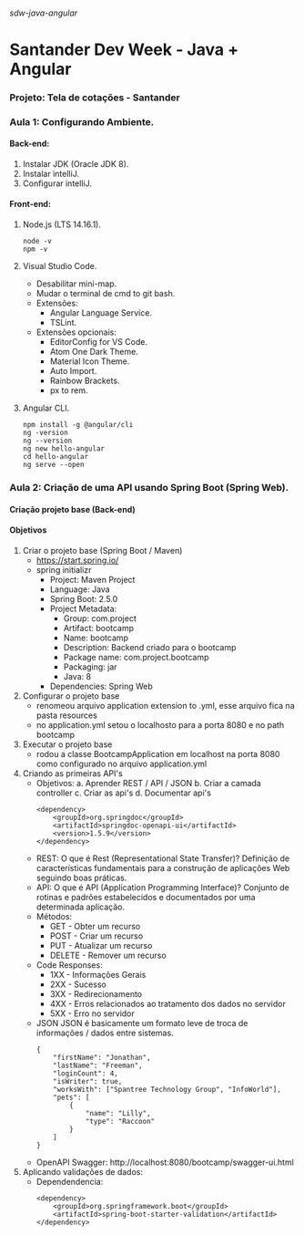 ###### sdw-java-angular
# Santander Dev Week - Java + Angular

### Projeto: Tela de cotações - Santander

### Aula 1: Configurando Ambiente.

#### Back-end: 
1. Instalar JDK (Oracle JDK 8).
2. Instalar intelliJ.
3. Configurar intelliJ.

#### Front-end:
1. Node.js (LTS 14.16.1).
    ```
    node -v
    npm -v 
    ```
2. Visual Studio Code.
    - Desabilitar mini-map.
    - Mudar o terminal de cmd to git bash.
    - Extensões:
        - Angular Language Service.
        - TSLint.
    - Extensões opcionais:
        - EditorConfig for VS Code.
        - Atom One Dark Theme.
        - Material Icon Theme.
        - Auto Import.
        - Rainbow Brackets.
        - px to rem.

3. Angular CLI.
    ```
    npm install -g @angular/cli
    ng -version
    ng --version
    ng new hello-angular
    cd hello-angular
    ng serve --open
    ```
### Aula 2: Criação de uma API usando Spring Boot (Spring Web).

#### Criação projeto base (Back-end)

#### Objetivos
1. Criar o projeto base (Spring Boot / Maven)
    * https://start.spring.io/
    * spring initializr
        * Project: Maven Project
        * Language: Java
        * Spring Boot: 2.5.0
        * Project Metadata:
            * Group: com.project
            * Artifact: bootcamp
            * Name: bootcamp
            * Description: Backend criado para o bootcamp
            * Package name: com.project.bootcamp
            * Packaging: jar
            * Java: 8
        * Dependencies: Spring Web
2. Configurar o projeto base
    * renomeou arquivo application extension to .yml, esse arquivo fica na pasta resources
    * no application.yml setou o localhosto para a porta 8080 e no path bootcamp
3. Executar o projeto base
    * rodou a classe BootcampApplication em localhost na porta 8080 como configurado no arquivo application.yml
4. Criando as primeiras API's
    * Objetivos:
        a. Aprender REST / API / JSON
        b. Criar a camada controller
        c. Criar as api's
        d. Documentar api's
        ```
        <dependency>
			<groupId>org.springdoc</groupId>
			<artifactId>springdoc-openapi-ui</artifactId>
			<version>1.5.9</version>
		</dependency>
        ```
    * REST: O que é Rest (Representational State Transfer)?
        Definição de características fundamentais para a construção de aplicações Web seguindo boas práticas.
    * API: O que é API (Application Programming Interface)?
        Conjunto de rotinas e padrões estabelecidos e documentados por uma determinada aplicação.
    * Métodos:
        * GET - Obter um recurso
        * POST - Criar um recurso
        * PUT - Atualizar um recurso
        * DELETE - Remover um recurso
    * Code Responses:
        * 1XX - Informações Gerais
        * 2XX - Sucesso
        * 3XX - Redirecionamento
        * 4XX - Erros relacionados ao tratamento dos dados no servidor
        * 5XX - Erro no servidor
    * JSON
        JSON é basicamente um formato leve de troca de informações / dados entre sistemas.
        ```
        {
            "firstName": "Jonathan",
            "lastName": "Freeman",
            "loginCount": 4,
            "isWriter": true,
            "worksWith": ["Spantree Technology Group", "InfoWorld"],
            "pets": [
                {
                    "name": "Lilly",
                    "type": "Raccoon"
                }
            ]
        }
        ```
    * OpenAPI Swagger: http://localhost:8080/bootcamp/swagger-ui.html
5. Aplicando validações de dados:
    * Dependendencia:
        ```
        <dependency>
            <groupId>org.springframework.boot</groupId>
            <artifactId>spring-boot-starter-validation</artifactId>
        </dependency>
        ```
    












































